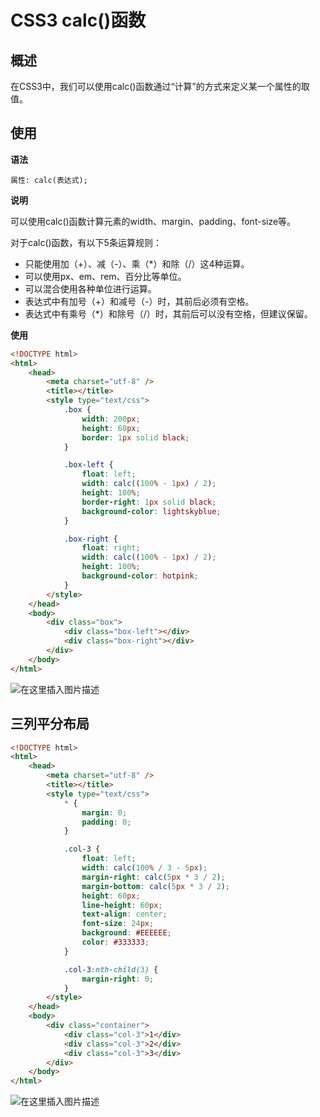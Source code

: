 # CSS3 calc()函数

## 概述

在CSS3中，我们可以使用calc()函数通过“计算”的方式来定义某一个属性的取值。



## 使用

**语法**

```
属性: calc(表达式);
```

**说明**

可以使用calc()函数计算元素的width、margin、padding、font-size等。

对于calc()函数，有以下5条运算规则：

- 只能使用加（+）、减（-）、乘（*）和除（/）这4种运算。
- 可以使用px、em、rem、百分比等单位。
- 可以混合使用各种单位进行运算。
- 表达式中有加号（+）和减号（-）时，其前后必须有空格。
- 表达式中有乘号（*）和除号（/）时，其前后可以没有空格，但建议保留。

**使用**

```html
<!DOCTYPE html>
<html>
	<head>
		<meta charset="utf-8" />
		<title></title>
		<style type="text/css">
			.box {
				width: 200px;
				height: 60px;
				border: 1px solid black;
			}

			.box-left {
				float: left;
				width: calc((100% - 1px) / 2);
				height: 100%;
				border-right: 1px solid black;
				background-color: lightskyblue;
			}

			.box-right {
				float: right;
				width: calc((100% - 1px) / 2);
				height: 100%;
				background-color: hotpink;
			}
		</style>
	</head>
	<body>
		<div class="box">
			<div class="box-left"></div>
			<div class="box-right"></div>
		</div>
	</body>
</html>
```

![在这里插入图片描述](https://img-blog.csdnimg.cn/13f0ae0db91b450391816fc1d1b28bcf.png)



## 三列平分布局

```html
<!DOCTYPE html>
<html>
	<head>
		<meta charset="utf-8" />
		<title></title>
		<style type="text/css">
			* {
				margin: 0;
				padding: 0;
			}

			.col-3 {
				float: left;
				width: calc(100% / 3 - 5px);
				margin-right: calc(5px * 3 / 2);
				margin-bottom: calc(5px * 3 / 2);
				height: 60px;
				line-height: 60px;
				text-align: center;
				font-size: 24px;
				background: #EEEEEE;
				color: #333333;
			}

			.col-3:nth-child(3) {
				margin-right: 0;
			}
		</style>
	</head>
	<body>
		<div class="container">
			<div class="col-3">1</div>
			<div class="col-3">2</div>
			<div class="col-3">3</div>
		</div>
	</body>
</html>
```

![在这里插入图片描述](https://img-blog.csdnimg.cn/1b5c74f2e9df404ca5a8face49d6278c.png)



